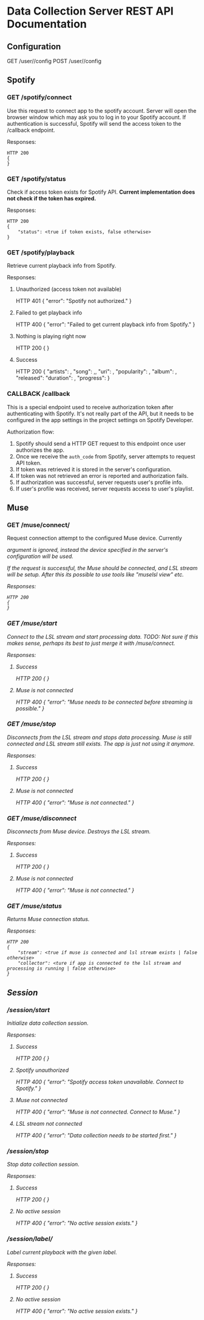 # Data Collection Server REST API Documentation


## Configuration

GET /user/<userid>/config
POST /user/<userid>/config


## Spotify

### GET /spotify/connect

Use this request to connect app to the spotify account. Server will open the
browser window which may ask you to log in to your Spotify account. If authentication
is successful, Spotify will send the access token to the /callback endpoint.

Responses:

    HTTP 200
    {
    }


### GET /spotify/status

Check if access token exists for Spotify API.
**Current implementation does not check if the token has expired.**

Responses:

    HTTP 200
    {
        "status": <true if token exists, false otherwise>
    }


### GET /spotify/playback

Retrieve current playback info from Spotify.

Responses:

1. Unauthorized (access token not available)

    HTTP 401
    {
        "error": "Spotify not authorized."
    }    

2. Failed to get playback info

    HTTP 400
    {
        "error": "Failed to get current playback info from Spotify."
    } 

3. Nothing is playing right now

    HTTP 200
    {
    }

4. Success

    HTTP 200
    {
        "artists": <first artist name>,
        "song": <song title>,,
        "uri": <song uri>,
        "popularity": <populatiry metric>,
        "album": <album name>, 
        "released": <album release date> 
        "duration": <duration in seconds>,
        "progress": <playback progress in seconds>
    }


### CALLBACK /callback

This is a special endpoint used to receive authorization token after
authenticating with Spotify. It's not really part of the API, but it needs to
be configured in the app settings in the project settings on Spotify Developer.

Authorization flow:

1. Spotify should send a HTTP GET request to this endpoint once user authorizes the app.
2. Once we receive the `auth_code` from Spotify, server attempts to request API token.
3. If token was retrieved it is stored in the server's configuration.
4. If token was not retrieved an error is reported and authorization fails.
3. If authorization was successful, server requests user's profile info.
4. If user's profile was received, server requests access to user's playlist.


## Muse

### GET /muse/connect/<address>

Request connection attempt to the configured Muse device.
Currently <address> argument is ignored, instead the device specified
in the server's configuration will be used.

If the request is successful, the Muse should be connected, and LSL stream
will be setup. After this its possible to use tools like "muselsl view" etc.

Responses:

    HTTP 200
    {
    }


### GET /muse/start

Connect to the LSL stream and start processing data.
TODO: Not sure if this makes sense, perhaps its best to just merge it with /muse/connect.

Responses:

1. Success

    HTTP 200
    {
    }

2. Muse is not connected

    HTTP 400
    {
        "error": "Muse needs to be connected before streaming is possible."
    }


### GET /muse/stop

Disconnects from the LSL stream and stops data processing. Muse is still connected
and LSL stream still exists. The app is just not using it anymore.

Responses:

1. Success

    HTTP 200
    {
    }

2. Muse is not connected

    HTTP 400
    {
        "error": "Muse is not connected."
    }


### GET /muse/disconnect

Disconnects from Muse device. Destroys the LSL stream.

Responses:

1. Success

    HTTP 200
    {
    }

2. Muse is not connected

    HTTP 400
    {
        "error": "Muse is not connected."
    }


### GET /muse/status

Returns Muse connection status.

Responses:

    HTTP 200
    {
        "stream": <true if muse is connected and lsl stream exists | false otherwise>
        "collector": <ture if app is connected to the lsl stream and processing is running | false otherwise>
    }


## Session

### /session/start

Initialize data collection session.

Responses:

1. Success

    HTTP 200
    {
    }

2. Spotify unauthorized

    HTTP 400
    {
        "error": "Spotify access token unavailable. Connect to Spotify."
    }

3. Muse not connected

    HTTP 400
    {
        "error": "Muse is not connected. Connect to Muse."
    }

4. LSL stream not connected

    HTTP 400
    {
        "error": "Data collection needs to be started first."
    }


### /session/stop

Stop data collection session.

Responses:

1. Success

    HTTP 200
    {
    }

2. No active session

    HTTP 400
    {
        "error": "No active session exists."
    }


### /session/label/<label>

Label current playback with the given label.

Responses:

1. Success

    HTTP 200
    {
    }

2. No active session

    HTTP 400
    {
        "error": "No active session exists."
    }
